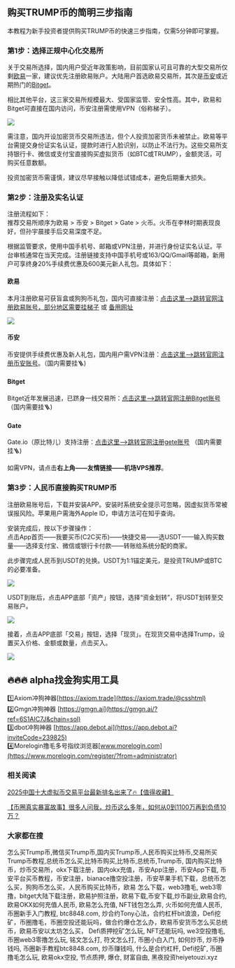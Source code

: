 ## 购买TRUMP币的简明三步指南

本教程为新手投资者提供购买TRUMP币的快速三步指南，仅需5分钟即可掌握。

### 第1步：选择正规中心化交易所
关于交易所选择，国内用户受近年政策影响，目前国家认可且可靠的大型交易所仅剩[欧易](https://www.chouyi.world/zh-hans/join/18639032)一家，建议优先注册欧易账户。大陆用户首选欧易交易所，其次是[币安](https://accounts.binance.com/zh-CN/register?ref=36457687)或近期热门的[Bitget](https://www.bitget.com/zh-CN/referral/register?from=referral&clacCode=VRNEYUTR)。  

相比其他平台，这三家交易所规模最大、受国家监管、安全性高。其中，欧易和Bitget可直接在国内访问，币安注册需使用VPN（俗称梯子）。

![](https://ac63e02.webp.li/ouyi-binance-bitget.png)

需注意，国内开设加密货币交易所违法，但个人投资加密货币未被禁止。欧易等平台需提交身份证实名认证，提款时进行人脸识别，以防止不法行为。这些交易所支持银行卡、微信或支付宝直接购买虚拟货币（如BTC或TRUMP），金额灵活，可购买任意数额。

投资加密货币需谨慎，建议尽早接触以降低试错成本，避免后期重大损失。

### 第2步：注册及实名认证
注册流程如下：  
推荐交易所顺序为欧易 > 币安 > Bitget > Gate > 火币。火币在李林时期表现良好，但孙宇晨接手后交易深度不足。  

根据监管要求，使用中国手机号、邮箱或VPN注册，并进行身份证实名认证。平台审核通常在当天完成。注册链接支持中国手机号或163/QQ/Gmail等邮箱，新用户可享终身20%手续费优惠及600美元新人礼包。具体如下：

#### 欧易
本月注册欧易可获盲盒或狗狗币礼包，国内可直接注册：[点击这里–>跳转官网注册欧易账号，部分地区需要挂梯子](https://www.okx.com/zh-hans/join/74873351) 或 [备用网址](https://www.chouyi.world/zh-hans/join/18639032)

[![](https://fe095ec.webp.li/top-10-exchanges-001.jpg)](https://www.chouyi.world/zh-hans/join/18639032)

#### 币安
币安提供手续费优惠及新人礼包，国内用户需VPN注册：[点击这里-->跳转官网注册币安账号](https://accounts.binance.com/zh-CN/register?ref=36457687)。（国内需要挂🪜)

#### Bitget
Bitget近年发展迅速，已跻身一线交易所：[点击这里-->跳转官网注册Bitget账号](https://www.bitget.com/zh-CN/referral/register?from=referral&clacCode=VRNEYUTR) （国内需要挂🪜)

#### Gate
Gate.io（原比特儿）支持注册：[点击这里-->跳转官网注册gete账号](www.gate.io/signup/A1ERAQ?ref_type=103) （国内需要挂🪜)

如需VPN，请点击**右上角——友情链接——机场VPS推荐**。

### 第3步：人民币直接购买TRUMP币
注册欧易账号后，下载并安装APP。安装时系统安全提示可忽略，因虚拟货币常被误报风险。苹果用户需海外Apple ID，申请方法可在知乎查询。  

安装完成后，按以下步骤操作：  
点击App首页——我要买币(C2C买币)——快捷交易——选USDT——输入购买数量——选择支付宝、微信或银行卡付款——转账给系统分配的商家。  

此步骤完成人民币到USDT的兑换。USDT为1:1锚定美元，是投资TRUMP或BTC的必要准备。

![](https://ac63e02.webp.li/ouyichongzhi.png)

USDT到账后，点击APP底部「资产」按钮，选择“资金划转”，将USDT划转至交易账户。

![](https://ac63e02.webp.li/ouyi-trump001.png)

接着，点击APP底部「交易」按钮，选择「现货」。在现货交易中选择Trump，设置买入价格、金额或数量，点击买入。

![](https://ac63e02.webp.li/ouyi-trump002.png)

## 🔥🔥🔥 alpha找金狗实用工具
1️⃣Axiom冲狗神器[https://axiom.trade](https://axiom.trade/@csshtml)  
2️⃣Gmgn冲狗神器 [https://gmgn.ai](https://gmgn.ai/?ref=6S1AIC7J&chain=sol)  
3️⃣dbot冲狗神器 [https://app.debot.ai](https://app.debot.ai?inviteCode=239825)  
4️⃣Morelogin撸毛多号指纹浏览器[www.morelogin.com](https://www.morelogin.com/register/?from=administrator)  

### 相关阅读
[2025中国十大虚拟币交易平台最新排名出来了🔥【值得收藏】](https://btc8848.com/top-10-exchanges/)

[【币圈真实暴富故事】很多人问我，炒币这么多年，如何从0到1100万再到负债10万？](https://heiyetouzi.xyz/biquanstory001/)

### 大家都在搜
怎么买Trump币,微信买Trump币,国内买Trump币,人民币购买比特币,交易所买Trump币教程,总统币怎么买,比特币购买,比特币,总统币,Trump币, 国内购买比特币，炒币交易所，okx下载注册，国内okx充值，币安App注册，币安App下载, 币安平台买币教程，币安注册，bianace撸空投注册，币安苹果手机下载，总统币怎么买，狗狗币怎么买，人民币购买比特币，欧易 怎么下载，web3撸毛, web3零撸，bitget大陆下载注册，欧易护照注册，欧易下载,币安下载,炒币副业,欧易合约, 欧易OKX如何充值人民币, 欧易怎么充值, NFT钱包怎么弄, 火币如何充值人民币, 币圈新手入门教程, btc8848.com, 炒合约Tony心法，合约杠杆bit浪浪，Defi挖矿，币圈撸毛，币圈空投还能玩吗，做合约爆仓怎么办，欧易币安货币怎么买总统币，欧易币安以太坊怎么买， Defi质押挖矿怎么玩, NFT还能玩吗, we3空投撸毛, 币圈web3零撸怎么玩, 铭文怎么打, 符文怎么打, 币圈小白入门, 如何炒币, 炒币挣钱吗, 币圈新手教程btc8848.com, 炒币赚钱吗, 什么是合约杠杆, Defi挖矿, 币圈撸毛怎么玩, 欧易okx空投, 节点质押, 爆仓, 财富自由, 黑夜投资heiyetouzi.xyz